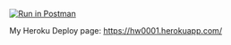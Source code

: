 [![Run in Postman](https://run.pstmn.io/button.svg)](https://app.getpostman.com/run-collection/786ee518c69cf8634bea)

My Heroku Deploy page: https://hw0001.herokuapp.com/